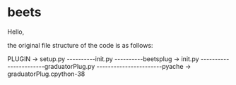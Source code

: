 # beets

Hello,

the original file structure of the code is as follows:

PLUGIN -> setup.py
----------init.py
----------beetsplug -> init.py
-----------------------graduatorPlug.py
-----------------------pyache -> graduatorPlug.cpython-38
